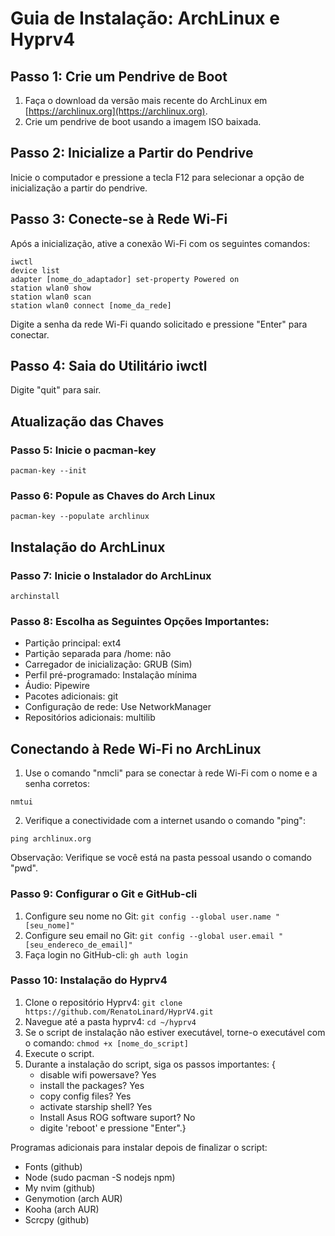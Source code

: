 # Guia de Instalação: ArchLinux e Hyprv4

## Passo 1: Crie um Pendrive de Boot

1. Faça o download da versão mais recente do ArchLinux em [https://archlinux.org](https://archlinux.org).
2. Crie um pendrive de boot usando a imagem ISO baixada.

## Passo 2: Inicialize a Partir do Pendrive

Inicie o computador e pressione a tecla F12 para selecionar a opção de inicialização a partir do pendrive.

## Passo 3: Conecte-se à Rede Wi-Fi

Após a inicialização, ative a conexão Wi-Fi com os seguintes comandos:

```shell
iwctl
device list
adapter [nome_do_adaptador] set-property Powered on
station wlan0 show
station wlan0 scan
station wlan0 connect [nome_da_rede]
```

Digite a senha da rede Wi-Fi quando solicitado e pressione "Enter" para conectar.

## Passo 4: Saia do Utilitário iwctl

Digite "quit" para sair.

## Atualização das Chaves

### Passo 5: Inicie o pacman-key

```shell
pacman-key --init
```

### Passo 6: Popule as Chaves do Arch Linux

```shell
pacman-key --populate archlinux
```

## Instalação do ArchLinux

### Passo 7: Inicie o Instalador do ArchLinux

```shell
archinstall
```

### Passo 8: Escolha as Seguintes Opções Importantes:

- Partição principal: ext4
- Partição separada para /home: não
- Carregador de inicialização: GRUB (Sim)
- Perfil pré-programado: Instalação mínima
- Áudio: Pipewire
- Pacotes adicionais: git
- Configuração de rede: Use NetworkManager
- Repositórios adicionais: multilib

## Conectando à Rede Wi-Fi no ArchLinux

1. Use o comando "nmcli" para se conectar à rede Wi-Fi com o nome e a senha corretos:

```shell
nmtui
```

2. Verifique a conectividade com a internet usando o comando "ping":

```shell
ping archlinux.org
```

Observação: Verifique se você está na pasta pessoal usando o comando "pwd".

### Passo 9: Configurar o Git e GitHub-cli

1. Configure seu nome no Git: `git config --global user.name "[seu_nome]"`
2. Configure seu email no Git: `git config --global user.email "[seu_endereco_de_email]"`
3. Faça login no GitHub-cli: `gh auth login`

### Passo 10: Instalação do Hyprv4

1. Clone o repositório Hyprv4: `git clone https://github.com/RenatoLinard/HyprV4.git`
2. Navegue até a pasta hyprv4: `cd ~/hyprv4`
3. Se o script de instalação não estiver executável, torne-o executável com o comando: `chmod +x [nome_do_script]`
4. Execute o script.
5. Durante a instalação do script, siga os passos importantes: {
   - disable wifi powersave? Yes
   - install the packages? Yes
   - copy config files? Yes
   - activate starship shell? Yes
   - Install Asus ROG software suport? No
   - digite 'reboot' e pressione "Enter".}

Programas adicionais para instalar depois de finalizar o script:

- Fonts (github)
- Node (sudo pacman -S nodejs npm)
- My nvim (github)
- Genymotion (arch AUR)
- Kooha (arch AUR)
- Scrcpy (github)
